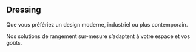 ## Dressing

Que vous préfériez un design moderne, industriel ou plus contemporain.

Nos solutions de rangement sur-mesure s’adaptent à votre espace et vos goûts.